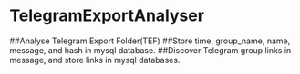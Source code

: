 # TelegramExportAnalyser
##Analyse Telegram Export Folder(TEF)
##Store time, group_name, name, message, and hash in mysql database.
##Discover Telegram group links in message, and store links in mysql databases.

